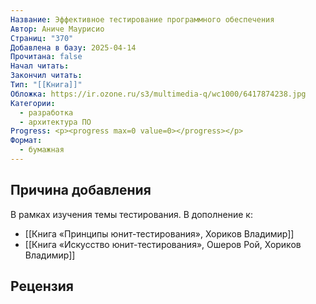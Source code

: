 ```yaml
---
Название: Эффективное тестирование программного обеспечения
Автор: Аниче Маурисио
Страниц: "370"
Добавлена в базу: 2025-04-14
Прочитана: false
Начал читать: 
Закончил читать: 
Тип: "[[Книга]]"
Обложка: https://ir.ozone.ru/s3/multimedia-q/wc1000/6417874238.jpg
Категории:
  - разработка
  - архитектура ПО
Progress: <p><progress max=0 value=0></progress></p>
Формат:
  - бумажная
---
```

## Причина добавления

В рамках изучения темы тестирования. В дополнение к:

- [[Книга «Принципы юнит-тестирования», Хориков Владимир]]
- [[Книга «Искусство юнит-тестирования», Ошеров Рой, Хориков Владимир]]

## Рецензия
